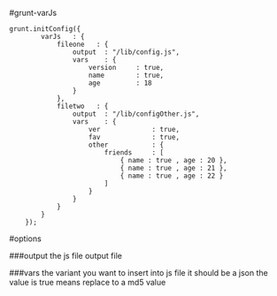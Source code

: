 #grunt-varJs

```
grunt.initConfig({
        varJs   : {
            fileone   : {
                output  : "/lib/config.js",
                vars    : {
                    version     : true,
                    name        : true,
                    age         : 18
                }
            },
            filetwo   : {
                output  : "/lib/configOther.js",
                vars    : {
                    ver             : true,
                    fav             : true,
                    other           : {
                        friends     : [
                            { name : true , age : 20 },
                            { name : true , age : 21 },
                            { name : true , age : 22 }
                        ]
                    }
                }
            }
        }
    });
```

#options

###output
the js file output file

###vars
the variant you want to insert into js file
it should be a json
the value is true means replace to a md5 value